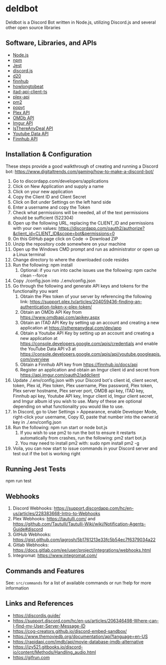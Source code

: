 # deldbot

Deldbot is a Discord Bot written in Node.js, utilizing Discord.js and several other open source libraries

## Software, Libraries, and APIs

* [Node.js](https://nodejs.org/en/download/)
* [npm](https://docs.npmjs.com/downloading-and-installing-node-js-and-npm/)
* [Jest](https://jestjs.io/)
* [discord.js](https://www.npmjs.com/package/discord.js/)
* [d20](https://www.npmjs.com/package/d20/)
* [finnhub](https://www.npmjs.com/package/finnhub/)
* [howlongtobeat](https://www.npmjs.com/package/howlongtobeat/)
* [itad-api-client-ts](https://www.npmjs.com/package/itad-api-client-ts/)
* [plex-api](https://www.npmjs.com/package/plex-api/)
* [pm2](https://www.npmjs.com/package/pm2/)
* [popyt](https://www.npmjs.com/package/popyt/)
* [Plex API](https://github.com/Arcanemagus/plex-api/wiki/)
* [OMDb API](https://www.omdbapi.com/)
* [Imgur API](https://api.imgur.com/)
* [IsThereAnyDeal API](https://itad.docs.apiary.io/)
* [Youtube Data API](https://developers.google.com/youtube/v3/)
* [Finnhub API](https://finnhub.io/docs/api/)
## Installation & Configuration

These steps provide a good walkthrough of creating and running a Discord bot: https://www.digitaltrends.com/gaming/how-to-make-a-discord-bot/

1. Go to discordapp.com/developers/applications
1. Click on New Application and supply a name
1. Click on your new application
1. Copy the Client ID and Client Secret
1. Click on Bot under Settings on the left hand side
1. Enter a username and copy the Token
1. Check what permissions will be needed, all of the text permissions should be sufficient (522304)
1. Open up the following URL, replacing the CLIENT_ID and permissions with your own values: https://discordapp.com/oauth2/authorize?&client_id=CLIENT_ID&scope=bot&permissions=0
1. On this GitHub page click on Code -> Download ZIP
1. Unzip the repository code somewhere on your machine
1. Open up the Windows CMD prompt and run as administrator or open up a Linux terminal
1. Change directory to where the downloaded code resides
1. Run the following: npm install
    1. Optional: if you run into cache issues use the following: npm cache clean --force
1. Copy ./config.json into ./.env/config.json
1. Go through the following and generate API keys and tokens for the functionality you want
    1. Obtain the Plex token of your server by referencing the following link: https://support.plex.tv/articles/204059436-finding-an-authentication-token-x-plex-token/
    1. Obtain an OMDb API Key from https://www.omdbapi.com/apikey.aspx
    1. Obtain an ITAD API Key by setting up an account and creating a new application at https://isthereanydeal.com/dev/app
    1. Obtain a Youtube API Key by setting up an account and creating a new application at https://console.developers.google.com/apis/credentials and enable the YouTube Data API v3 at https://console.developers.google.com/apis/api/youtube.googleapis.com/overview
    1. Obtain a Finnhub API key from https://finnhub.io/docs/api
    1. Register an application and obtain an Imgur client id and secret from https://api.imgur.com/oauth2/addclient
1. Update ./.env/config.json with your Discord bot's client id, client secret, token, Plex id, Plex token, Plex username, Plex password, Plex token, Plex server hostname, Plex server port, OMDB api key, ITAD key, Finnhub api key, Youtube API key, Imgur client id, Imgur client secret, and Imgur album id you wish to use. Many of these are optional depending on what functionality you would like to use.
1. In Discord, go to User Settings > Appearance, enable Developer Mode, right-click your username, Copy ID, paste that number into the owner.id key in ./.env/config.json
1. Run the following: npm run start or node bot.js
    1. If you wish to use pm2 to run the bot to ensure it restarts automatically from crashes, run the following: pm2 start bot.js
    1. You may need to install pm2 with: sudo npm install pm2 -g
1. Voila, you can now start to issue commands in your Discord server and test out if the bot is working right

## Running Jest Tests

npm run test

## Webhooks

1. Discord Webhooks: https://support.discordapp.com/hc/en-us/articles/228383668-Intro-to-Webhooks
1. Plex Webhooks: https://tautulli.com/ and https://github.com/Tautulli/Tautulli-Wiki/wiki/Notification-Agents-Guide#discord
1. GitHub Webhooks: https://gist.github.com/jagrosh/5b1761213e33fc5b54ec7f6379034a22
1. Gitlab Webhooks: https://docs.gitlab.com/ee/user/project/integrations/webhooks.html
1. Integromat: https://www.integromat.com/

## Commands and Features

See: `src/commands` for a list of available commands or run !help for more information

## Links and References

* https://discordjs.guide/
* https://support.discord.com/hc/en-us/articles/206346498-Where-can-I-find-my-User-Server-Message-ID
* https://cog-creators.github.io/discord-embed-sandbox/
* https://www.themoviedb.org/documentation/api?language=en-US
* https://rapidapi.com/imdb/api/movie-database-imdb-alternative
* https://izy521.gitbooks.io/discord-io/content/Methods/Handling_audio.html
* https://gifrun.com
